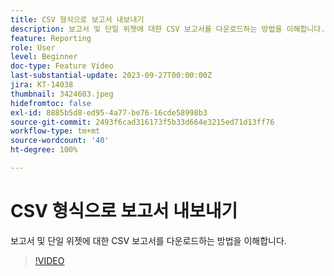 ```yaml
---
title: CSV 형식으로 보고서 내보내기
description: 보고서 및 단일 위젯에 대한 CSV 보고서를 다운로드하는 방법을 이해합니다.
feature: Reporting
role: User
level: Beginner
doc-type: Feature Video
last-substantial-update: 2023-09-27T00:00:00Z
jira: KT-14038
thumbnail: 3424603.jpeg
hidefromtoc: false
exl-id: 8885b5d8-ed95-4a77-be76-16cde58998b3
source-git-commit: 2493f6cad316173f5b33d664e3215ed71d13ff76
workflow-type: tm+mt
source-wordcount: '40'
ht-degree: 100%

---
```


# CSV 형식으로 보고서 내보내기

보고서 및 단일 위젯에 대한 CSV 보고서를 다운로드하는 방법을 이해합니다.

>[!VIDEO](https://video.tv.adobe.com/v/3439618/?learn=on&captions=kor)
